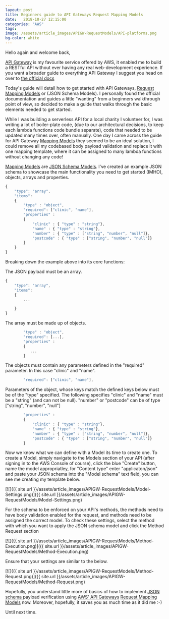 ```yaml
---
layout: post
title: Beginners guide to API Gateways Request Mapping Models
date:   2018-10-27 12:15:00
categories: "AWS" 
tags:
image: /assets/article_images/APIGW-RequestModels/API-platforms.png
bg-color: white
---
```


Hello again and welcome back, 

[API Gateway](https://aws.amazon.com/api-gateway/) is my favourite service offered by AWS, it enabled me to build a RESTful API without ever having any real web-development experience. If you want a broader guide to everything API Gateway I suggest you head on over to [the official docs](https://docs.aws.amazon.com/apigateway/latest/developerguide/welcome.html)


Today's guide will detail how to get started with API Gateways, [Request Mapping Models](https://docs.aws.amazon.com/apigateway/latest/developerguide/models-mappings.html) or (JSON Schema Models). I personally found the official documentation and guides a little "wanting" from a beginners walkthrough point of view, so decided to make a guide that walks through the basic elements needed to get started.


While I was building a serverless API for a local charity I volunteer for, I was writing a lot of boiler-plate code, (due to our architectural decisions, to keep each lambda functions code bundle separate), code that needed to be updated many times over, often manually. One day I came across the guide for API Gateway [Mapping Models](https://docs.aws.amazon.com/apigateway/latest/developerguide/models-mappings.html) they seemed to be an ideal solution, I could remove all my codebased body payload validation and replace it with one mapping template, where it can be assigned to many lambda functions without changing any code! 

[Mapping Models](https://docs.aws.amazon.com/apigateway/latest/developerguide/models-mappings.html) are [JSON Schema Models](https://json-schema.org/understanding-json-schema/). I've created an example JSON schema to showcase the main functionality you need to get started (IMHO), objects, arrays and properties. 

```javascript
{
    "type": "array",
    "items": 
    {
        "type" : "object",
        "required": ["clinic", "name"],
        "properties" : 
        {
            "clinic" : { "type" : "string"},
            "name" : { "type" : "string"},
            "number" : { "type" : ["string", "number", "null"]},
            "postcode" : { "type" : ["string", "number", "null"]}      
        }
    }
}

```
Breaking down the example above into its core functions:

The JSON payload must be an array.
```javascript
{
    "type": "array",
    "items": 
    {
        ...

    }
}

```

The array must be made up of objects.
```javascript
        "type" : "object",
        "required": [...],
        "properties" : 
        {
           ...    
        }

```

The objects must contain any parameters defined in the "required" parameter. In this case "clinic" and "name".
```javascript
        "required": ["clinic", "name"],
```

Parameters of the object, whose keys match the defined keys below must be of the "type" specified. The following specifies "clinic" and "name" must be a "string" (and can not be null). "number" or "postcode" can be of type ["string", "number", "null"]
```javascript   
        "properties" : 
        {
            "clinic" : { "type" : "string"},
            "name" : { "type" : "string"},
            "number" : { "type" : ["string", "number", "null"]},
            "postcode" : { "type" : ["string", "number", "null"]}    
        }
```

Now we know what we can define with a Model its time to create one. To create a Model, simply navigate to the Models section of your API (after signing in to the AWS Console of course), click the blue "Create" button, name the model appropriatley, for "Content type" enter "applicaton/json" and paste your JSON schema into the "Model schema" text field, you can see me creating my template below.

[![]({{ site.url }}/assets/article_images/APIGW-RequestModels/Model-Settings.png)]({{ site.url }}/assets/article_images/APIGW-RequestModels/Model-Settings.png)

 For the schema to be enforced on your API's methods, the methods need to have body validation enabled for the request, and methods need to be assigned the correct model. To check these settings, select the method with which you want to apply the JSON schema model and click the Method Request section

[![]({{ site.url }}/assets/article_images/APIGW-RequestModels/Method-Execution.png)]({{ site.url }}/assets/article_images/APIGW-RequestModels/Method-Execution.png)

Ensure that your settings are similar to the below.

[![]({{ site.url }}/assets/article_images/APIGW-RequestModels/Method-Request.png)]({{ site.url }}/assets/article_images/APIGW-RequestModels/Method-Request.png)


Hopefully, you understand little more of basics of how to implement [JSON schema ](https://json-schema.org/understanding-json-schema/) payload verification using [AWS' API Gateways](https://aws.amazon.com/api-gateway/) [Request Mapping Models](https://docs.aws.amazon.com/apigateway/latest/developerguide/models-mappings.html) now. Moreover, hopefully, it saves you as much time as it did me :-)

Until next time.